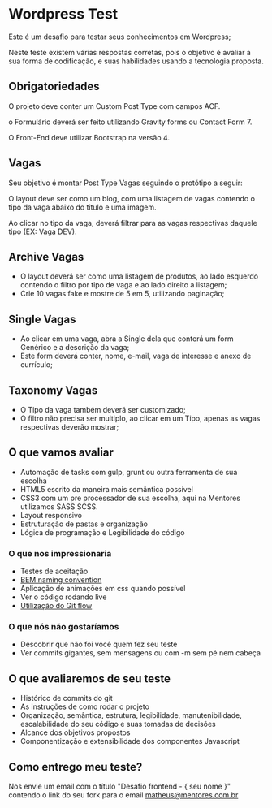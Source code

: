 # Wordpress Test

Este é um desafio para testar seus conhecimentos em Wordpress;

Neste teste existem várias respostas corretas, pois o objetivo é avaliar a sua forma de codificação, e suas habilidades usando a tecnologia proposta.

## Obrigatoriedades

O projeto deve conter um Custom Post Type com campos ACF.

o Formulário deverá ser feito utilizando Gravity forms ou Contact Form 7.

O Front-End deve utilizar Bootstrap na versão 4.

## Vagas

Seu objetivo é montar Post Type Vagas seguindo o protótipo a seguir:

O layout deve ser como um blog, com uma listagem de vagas contendo o tipo da vaga abaixo do titulo e uma imagem. 

Ao clicar no tipo da vaga, deverá filtrar para as vagas respectivas daquele tipo (EX: Vaga DEV).

## Archive Vagas
  * O layout deverá ser como uma listagem de produtos, ao lado esquerdo contendo o filtro por tipo de vaga e ao lado direito a listagem;
  * Crie 10 vagas fake e mostre de 5 em 5, utilizando paginação;
## Single Vagas
  * Ao clicar em uma vaga, abra a Single dela que conterá um form Genérico e a descrição da vaga;
  * Este form deverá conter, nome, e-mail, vaga de interesse e anexo de currículo;
## Taxonomy Vagas
  * O Tipo da vaga também deverá ser customizado;
  * O filtro não precisa ser multiplo, ao clicar em um Tipo, apenas as vagas respectivas deverão mostrar;

## O que vamos avaliar

* Automação de tasks com gulp, grunt ou outra ferramenta de sua escolha
* HTML5 escrito da maneira mais semântica possível
* CSS3 com um pre processador de sua escolha, aqui na Mentores utilizamos SASS SCSS.
* Layout responsivo
* Estruturação de pastas e organização
* Lógica de programação e Legibilidade do código

### O que nos impressionaria

* Testes de aceitação
* [BEM naming convention](http://getbem.com/naming/)
* Aplicação de animações em css quando possível
* Ver o código rodando live
* [Utilização do Git flow](https://danielkummer.github.io/git-flow-cheatsheet/index.pt_BR.html)

### O que nós não gostaríamos

* Descobrir que não foi você quem fez seu teste
* Ver commits gigantes, sem mensagens ou com -m sem pé nem cabeça

## O que avaliaremos de seu teste

* Histórico de commits do git
* As instruções de como rodar o projeto
* Organização, semântica, estrutura, legibilidade, manutenibilidade, escalabilidade do seu código e suas tomadas de decisões
* Alcance dos objetivos propostos
* Componentização e extensibilidade dos componentes Javascript

## Como entrego meu teste?

Nos envie um email com o título "Desafio frontend - { seu nome }" contendo o link do seu fork para o email matheus@mentores.com.br
